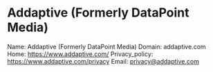
# Addaptive (Formerly DataPoint Media)

Name: Addaptive (Formerly DataPoint Media)
Domain: addaptive.com
Home: https://www.addaptive.com/
Privacy_policy: https://www.addaptive.com/privacy
Email: privacy@addaptive.com

